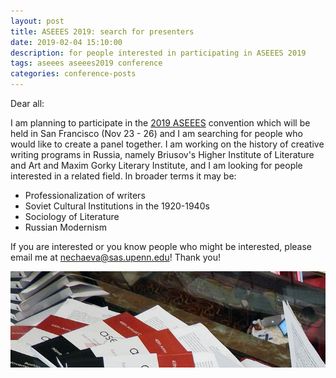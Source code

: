 ```yaml
---
layout: post
title: ASEEES 2019: search for presenters
date: 2019-02-04 15:10:00
description: for people interested in participating in ASEEES 2019
tags: aseees aseees2019 conference
categories: conference-posts 
---
```


Dear all:

I am planning to participate in the [2019 ASEEES](https://www.aseees.org/convention/2019-convention-theme#:~:text=The%202019%20ASEEES%20Annual%20Convention,Tuesday%2C%20November%2026%2C%202019.&text=Belief%20may%20be%20a%20universal,preoccupying%20concern%20across%20human%20cultures.) convention which will be held in San Francisco (Nov 23 - 26) and I am searching for people who would like to create a panel together. I am working on the history of creative writing programs in Russia, namely Briusov's Higher Institute of Literature and Art and Maxim Gorky Literary Institute, and I am looking for people interested in a related field. In broader terms it may be:
- Professionalization of writers
- Soviet Cultural Institutions in the 1920-1940s
- Sociology of Literature
- Russian Modernism

If you are interested or you know people who might be interested, please email me at nechaeva@sas.upenn.edu! Thank you!

![ASEEES19_cover](/assets/img/conventionprogram_17.jpeg)
